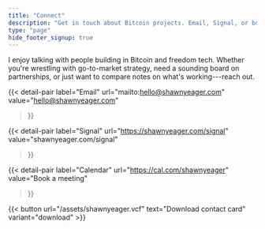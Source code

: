 ```yaml
---
title: "Connect"
description: "Get in touch about Bitcoin projects. Email, Signal, or book a meeting directly."
type: "page"
hide_footer_signup: true
---
```


I enjoy talking with people building in Bitcoin and freedom tech. Whether you're wrestling with go-to-market strategy, need a sounding board on partnerships, or just want to compare notes on what's working---reach out.

<div class="contact-section">

{{< detail-pair
    label="Email"
    url="mailto:hello@shawnyeager.com"
    value="hello@shawnyeager.com"
>}}

{{< detail-pair
    label="Signal"
    url="https://shawnyeager.com/signal"
    value="shawnyeager.com/signal"
>}}

{{< detail-pair
    label="Calendar"
    url="https://cal.com/shawnyeager"
    value="Book a meeting"
>}}

</div>

{{< button url="/assets/shawnyeager.vcf" text="Download contact card" variant="download" >}}
